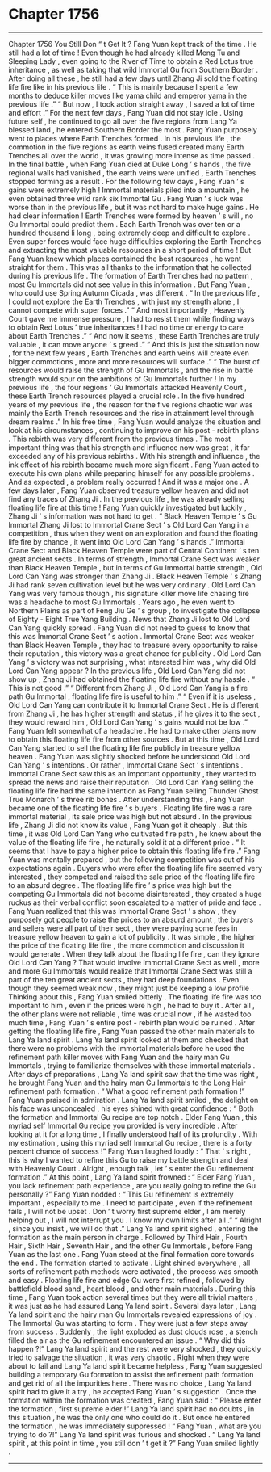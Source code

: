 
# Chapter 1756


---

Chapter 1756 You Still Don “ t Get It ?
Fang Yuan kept track of the time .
He still had a lot of time !
Even though he had already killed Meng Tu and Sleeping Lady , even going to the River of Time to obtain a Red Lotus true inheritance , as well as taking that wild Immortal Gu from Southern Border .
After doing all these , he still had a few days until Zhang Ji sold the floating life fire like in his previous life .
“ This is mainly because I spent a few months to deduce killer moves like yama child and emperor yama in the previous life .”
“ But now , I took action straight away , I saved a lot of time and effort .”
For the next few days , Fang Yuan did not stay idle .
Using future self , he continued to go all over the five regions from Lang Ya blessed land , he entered Southern Border the most .
Fang Yuan purposely went to places where Earth Trenches formed .
In his previous life , the commotion in the five regions as earth veins fused created many Earth Trenches all over the world , it was growing more intense as time passed . In the final battle , when Fang Yuan died at Duke Long ’ s hands , the five regional walls had vanished , the earth veins were unified , Earth Trenches stopped forming as a result .
For the following few days , Fang Yuan ’ s gains were extremely high !
Immortal materials piled into a mountain , he even obtained three wild rank six Immortal Gu .
Fang Yuan ’ s luck was worse than in the previous life , but it was not hard to make huge gains .
He had clear information !
Earth Trenches were formed by heaven ’ s will , no Gu Immortal could predict them . Each Earth Trench was over ten or a hundred thousand li long , being extremely deep and difficult to explore .
Even super forces would face huge difficulties exploring the Earth Trenches and extracting the most valuable resources in a short period of time !
But Fang Yuan knew which places contained the best resources , he went straight for them .
This was all thanks to the information that he collected during his previous life .
The formation of Earth Trenches had no pattern , most Gu Immortals did not see value in this information . But Fang Yuan , who could use Spring Autumn Cicada , was different .
“ In the previous life , I could not explore the Earth Trenches , with just my strength alone , I cannot compete with super forces .”
“ And most importantly , Heavenly Court gave me immense pressure , I had to resist them while finding ways to obtain Red Lotus ’ true inheritances ! I had no time or energy to care about Earth Trenches .”
“ And now it seems , these Earth Trenches are truly valuable , it can move anyone ’ s greed .”
“ And this is just the situation now , for the next few years , Earth Trenches and earth veins will create even bigger commotions , more and more resources will surface .”
“ The burst of resources would raise the strength of Gu Immortals , and the rise in battle strength would spur on the ambitions of Gu Immortals further ! In my previous life , the four regions ’ Gu Immortals attacked Heavenly Court , these Earth Trench resources played a crucial role . In the five hundred years of my previous life , the reason for the five regions chaotic war was mainly the Earth Trench resources and the rise in attainment level through dream realms .”
In his free time , Fang Yuan would analyze the situation and look at his circumstances , continuing to improve on his post - rebirth plans .
This rebirth was very different from the previous times .
The most important thing was that his strength and influence now was great , it far exceeded any of his previous rebirths .
With his strength and influence , the ink effect of his rebirth became much more significant .
Fang Yuan acted to execute his own plans while preparing himself for any possible problems .
And as expected , a problem really occurred !
And it was a major one .
A few days later , Fang Yuan observed treasure yellow heaven and did not find any traces of Zhang Ji .
In the previous life , he was already selling floating life fire at this time !
Fang Yuan quickly investigated but luckily , Zhang Ji ’ s information was not hard to get .
“ Black Heaven Temple ’ s Gu Immortal Zhang Ji lost to Immortal Crane Sect ’ s Old Lord Can Yang in a competition , thus when they went on an exploration and found the floating life fire by chance , it went into Old Lord Can Yang ’ s hands .”
Immortal Crane Sect and Black Heaven Temple were part of Central Continent ’ s ten great ancient sects .
In terms of strength , Immortal Crane Sect was weaker than Black Heaven Temple , but in terms of Gu Immortal battle strength , Old Lord Can Yang was stronger than Zhang Ji .
Black Heaven Temple ’ s Zhang Ji had rank seven cultivation level but he was very ordinary . Old Lord Can Yang was very famous though , his signature killer move life chasing fire was a headache to most Gu Immortals . Years ago , he even went to Northern Plains as part of Feng Jiu Ge ’ s group , to investigate the collapse of Eighty - Eight True Yang Building .
News that Zhang Ji lost to Old Lord Can Yang quickly spread .
Fang Yuan did not need to guess to know that this was Immortal Crane Sect ’ s action .
Immortal Crane Sect was weaker than Black Heaven Temple , they had to treasure every opportunity to raise their reputation , this victory was a great chance for publicity .
Old Lord Can Yang ’ s victory was not surprising , what interested him was , why did Old Lord Can Yang appear ?
In the previous life , Old Lord Can Yang did not show up , Zhang Ji had obtained the floating life fire without any hassle .
“ This is not good .”
“ Different from Zhang Ji , Old Lord Can Yang is a fire path Gu Immortal , floating life fire is useful to him .”
“ Even if it is useless , Old Lord Can Yang can contribute it to Immortal Crane Sect . He is different from Zhang Ji , he has higher strength and status , if he gives it to the sect , they would reward him , Old Lord Can Yang ’ s gains would not be low .”
Fang Yuan felt somewhat of a headache .
He had to make other plans now to obtain this floating life fire from other sources .
But at this time , Old Lord Can Yang started to sell the floating life fire publicly in treasure yellow heaven .
Fang Yuan was slightly shocked before he understood Old Lord Can Yang ’ s intentions .
Or rather , Immortal Crane Sect ’ s intentions .
Immortal Crane Sect saw this as an important opportunity , they wanted to spread the news and raise their reputation . Old Lord Can Yang selling the floating life fire had the same intention as Fang Yuan selling Thunder Ghost True Monarch ’ s three rib bones .
After understanding this , Fang Yuan became one of the floating life fire ’ s buyers .
Floating life fire was a rare immortal material , its sale price was high but not absurd .
In the previous life , Zhang Ji did not know its value , Fang Yuan got it cheaply . But this time , it was Old Lord Can Yang who cultivated fire path , he knew about the value of the floating life fire , he naturally sold it at a different price .
“ It seems that I have to pay a higher price to obtain this floating life fire .”
Fang Yuan was mentally prepared , but the following competition was out of his expectations again .
Buyers who were after the floating life fire seemed very interested , they competed and raised the sale price of the floating life fire to an absurd degree .
The floating life fire ’ s price was high but the competing Gu Immortals did not become disinterested , they created a huge ruckus as their verbal conflict soon escalated to a matter of pride and face .
Fang Yuan realized that this was Immortal Crane Sect ’ s show , they purposely got people to raise the prices to an absurd amount , the buyers and sellers were all part of their sect , they were paying some fees in treasure yellow heaven to gain a lot of publicity .
It was simple , the higher the price of the floating life fire , the more commotion and discussion it would generate .
When they talk about the floating life fire , can they ignore Old Lord Can Yang ? That would involve Immortal Crane Sect as well , more and more Gu Immortals would realize that Immortal Crane Sect was still a part of the ten great ancient sects , they had deep foundations . Even though they seemed weak now , they might just be keeping a low profile .
Thinking about this , Fang Yuan smiled bitterly .
The floating life fire was too important to him , even if the prices were high , he had to buy it .
After all , the other plans were not reliable , time was crucial now , if he wasted too much time , Fang Yuan ’ s entire post - rebirth plan would be ruined .
After getting the floating life fire , Fang Yuan passed the other main materials to Lang Ya land spirit .
Lang Ya land spirit looked at them and checked that there were no problems with the immortal materials before he used the refinement path killer moves with Fang Yuan and the hairy man Gu Immortals , trying to familiarize themselves with these immortal materials .
After days of preparations , Lang Ya land spirit saw that the time was right , he brought Fang Yuan and the hairy man Gu Immortals to the Long Hair refinement path formation .
“ What a good refinement path formation !” Fang Yuan praised in admiration .
Lang Ya land spirit smiled , the delight on his face was unconcealed , his eyes shined with great confidence : “ Both the formation and Immortal Gu recipe are top notch . Elder Fang Yuan , this myriad self Immortal Gu recipe you provided is very incredible . After looking at it for a long time , I finally understood half of its profundity . With my estimation , using this myriad self Immortal Gu recipe , there is a forty percent chance of success !”
Fang Yuan laughed loudly : “ That ’ s right , this is why I wanted to refine this Gu to raise my battle strength and deal with Heavenly Court . Alright , enough talk , let ’ s enter the Gu refinement formation .”
At this point , Lang Ya land spirit frowned : “ Elder Fang Yuan , you lack refinement path experience , are you really going to refine the Gu personally ?”
Fang Yuan nodded : “ This Gu refinement is extremely important , especially to me . I need to participate , even if the refinement fails , I will not be upset . Don ’ t worry first supreme elder , I am merely helping out , I will not interrupt you . I know my own limits after all .”
“ Alright , since you insist , we will do that .” Lang Ya land spirit sighed , entering the formation as the main person in charge .
Followed by Third Hair , Fourth Hair , Sixth Hair , Seventh Hair , and the other Gu Immortals , before Fang Yuan as the last one .
Fang Yuan stood at the final formation core towards the end .
The formation started to activate .
Light shined everywhere , all sorts of refinement path methods were activated , the process was smooth and easy .
Floating life fire and edge Gu were first refined , followed by battlefield blood sand , heart blood , and other main materials .
During this time , Fang Yuan took action several times but they were all trivial matters , it was just as he had assured Lang Ya land spirit .
Several days later , Lang Ya land spirit and the hairy man Gu Immortals revealed expressions of joy .
The Immortal Gu was starting to form .
They were just a few steps away from success .
Suddenly , the light exploded as dust clouds rose , a stench filled the air as the Gu refinement encountered an issue .
“ Why did this happen ?!” Lang Ya land spirit and the rest were very shocked , they quickly tried to salvage the situation , it was very chaotic .
Right when they were about to fail and Lang Ya land spirit became helpless , Fang Yuan suggested building a temporary Gu formation to assist the refinement path formation and get rid of all the impurities here .
There was no choice , Lang Ya land spirit had to give it a try , he accepted Fang Yuan ’ s suggestion .
Once the formation within the formation was created , Fang Yuan said : “ Please enter the formation , first supreme elder !”
Lang Ya land spirit had no doubts , in this situation , he was the only one who could do it .
But once he entered the formation , he was immediately suppressed !
“ Fang Yuan , what are you trying to do ?!” Lang Ya land spirit was furious and shocked .
“ Lang Ya land spirit , at this point in time , you still don ’ t get it ?” Fang Yuan smiled lightly .

---

